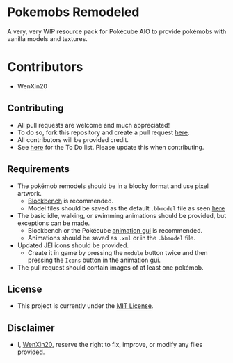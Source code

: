 # Pokemobs Remodeled

 A very, very WIP resource pack for Pokécube AIO to provide pokémobs with vanilla models and textures.
 
# Contributors

 - WenXin20
 
## Contributing
 
 - All pull requests are welcome and much appreciated!
 - To do so, fork this repository and create a pull request [here](/pulls).
 - All contributors will be provided credit.
 - See [here](/CONTRIBUTING.md) for the To Do list. Please update this when contributing.
 
## Requirements
 
 - The pokémob remodels should be in a blocky format and use pixel artwork.
	- [Blockbench](https://www.blockbench.net/) is recommended.
	- Model files should be saved as the default `.bbmodel` file as seen [here](/assets/pokecube_mobs/models/entity/pokemob)
 - The basic idle, walking, or swimming animations should be provided, but exceptions can be made.
	- Blockbench or the Pokécube [animation gui](https://pokecube.readthedocs.io/en/latest/resourcepacks/animating_pokemobs.html#step-2-enabling-the-animation-gui) is recommended.
	- Animations should be saved as `.xml` or in the `.bbmodel` file.
 - Updated JEI icons should be provided. 
	 - Create it in game by pressing the `module` button twice and then pressing the `Icons` button in the animation gui.
 - The pull request should contain images of at least one pokémob.

## License

- This project is currently under the [MIT License](/LICENSE).

## Disclaimer

- I, [WenXin20](https://github.com/WenXin20), reserve the right to fix, improve, or modify any files provided.

